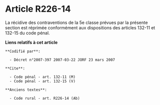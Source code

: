 # Article R226-14

La récidive des contraventions de la 5e classe prévues par la présente section est réprimée conformément aux dispositions des
articles 132-11 et 132-15 du code pénal.

**Liens relatifs à cet article**

	**Codifié par**:

	  - Décret n°2007-397 2007-03-22 JORF 23 mars 2007

	**Cite**:

	  - Code pénal - art. 132-11 (M)
	  - Code pénal - art. 132-15 (V)

	**Anciens textes**:

	  - Code rural - art. R226-14 (Ab)
